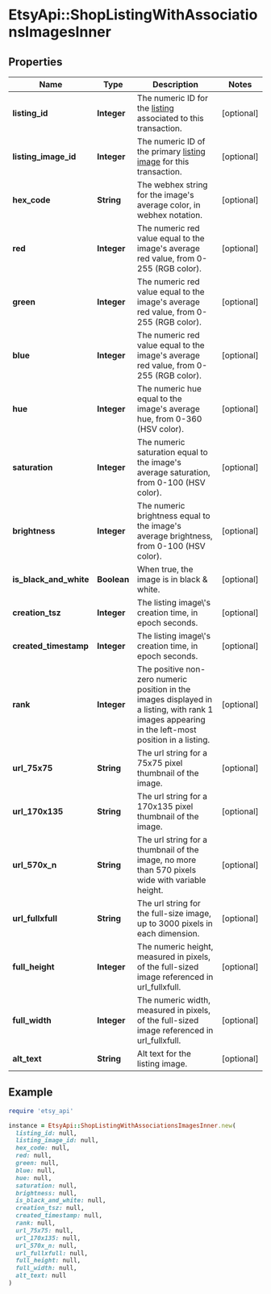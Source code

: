 # EtsyApi::ShopListingWithAssociationsImagesInner

## Properties

| Name | Type | Description | Notes |
| ---- | ---- | ----------- | ----- |
| **listing_id** | **Integer** | The numeric ID for the [listing](/documentation/reference#tag/ShopListing) associated to this transaction. | [optional] |
| **listing_image_id** | **Integer** | The numeric ID of the primary [listing image](/documentation/reference#tag/ShopListing-Image) for this transaction. | [optional] |
| **hex_code** | **String** | The webhex string for the image&#39;s average color, in webhex notation. | [optional] |
| **red** | **Integer** | The numeric red value equal to the image&#39;s average red value, from 0-255 (RGB color). | [optional] |
| **green** | **Integer** | The numeric red value equal to the image&#39;s average red value, from 0-255 (RGB color). | [optional] |
| **blue** | **Integer** | The numeric red value equal to the image&#39;s average red value, from 0-255 (RGB color). | [optional] |
| **hue** | **Integer** | The numeric hue equal to the image&#39;s average hue, from 0-360 (HSV color). | [optional] |
| **saturation** | **Integer** | The numeric saturation equal to the image&#39;s average saturation, from 0-100 (HSV color). | [optional] |
| **brightness** | **Integer** | The numeric brightness equal to the image&#39;s average brightness, from 0-100 (HSV color). | [optional] |
| **is_black_and_white** | **Boolean** | When true, the image is in black &amp; white. | [optional] |
| **creation_tsz** | **Integer** | The listing image\\&#39;s creation time, in epoch seconds. | [optional] |
| **created_timestamp** | **Integer** | The listing image\\&#39;s creation time, in epoch seconds. | [optional] |
| **rank** | **Integer** | The positive non-zero numeric position in the images displayed in a listing, with rank 1 images appearing in the left-most position in a listing. | [optional] |
| **url_75x75** | **String** | The url string for a 75x75 pixel thumbnail of the image. | [optional] |
| **url_170x135** | **String** | The url string for a 170x135 pixel thumbnail of the image. | [optional] |
| **url_570x_n** | **String** | The url string for a thumbnail of the image, no more than 570 pixels wide with variable height. | [optional] |
| **url_fullxfull** | **String** | The url string for the full-size image, up to 3000 pixels in each dimension. | [optional] |
| **full_height** | **Integer** | The numeric height, measured in pixels, of the full-sized image referenced in url_fullxfull. | [optional] |
| **full_width** | **Integer** | The numeric width, measured in pixels, of the full-sized image referenced in url_fullxfull. | [optional] |
| **alt_text** | **String** | Alt text for the listing image. | [optional] |

## Example

```ruby
require 'etsy_api'

instance = EtsyApi::ShopListingWithAssociationsImagesInner.new(
  listing_id: null,
  listing_image_id: null,
  hex_code: null,
  red: null,
  green: null,
  blue: null,
  hue: null,
  saturation: null,
  brightness: null,
  is_black_and_white: null,
  creation_tsz: null,
  created_timestamp: null,
  rank: null,
  url_75x75: null,
  url_170x135: null,
  url_570x_n: null,
  url_fullxfull: null,
  full_height: null,
  full_width: null,
  alt_text: null
)
```

